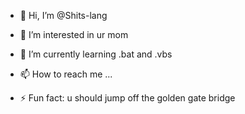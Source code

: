 - 👋 Hi, I’m @Shits-lang
- 👀 I’m interested in ur mom
- 🌱 I’m currently learning .bat and .vbs
  
- 📫 How to reach me ...

- ⚡ Fun fact: u should jump off the golden gate bridge

<!---
Shits-lang/Shits-lang is a ✨ special ✨ repository because its `README.md` (this file) appears on your GitHub profile.
You can click the Preview link to take a look at your changes.
--->
